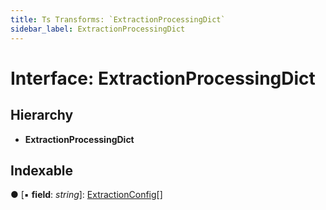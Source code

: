 ```yaml
---
title: Ts Transforms: `ExtractionProcessingDict`
sidebar_label: ExtractionProcessingDict
---
```


# Interface: ExtractionProcessingDict

## Hierarchy

* **ExtractionProcessingDict**

## Indexable

● \[▪ **field**: *string*\]: [ExtractionConfig](extractionconfig.md)[]
